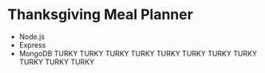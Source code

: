 # Thanksgiving Meal Planner
* Node.js
* Express
* MongoDB
TURKY TURKY TURKY TURKY TURKY TURKY TURKY TURKY TURKY TURKY TURKY